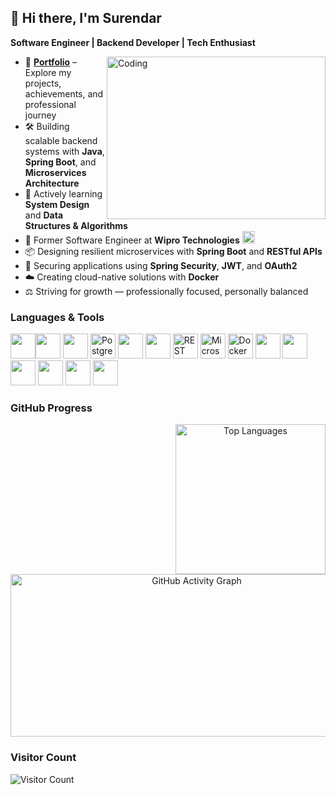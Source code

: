 ## 👋 Hi there, I'm Surendar  

**Software Engineer | Backend Developer | Tech Enthusiast**  

<img align="right" alt="Coding" width="350" height="260" src="https://cdn.dribbble.com/users/1162077/screenshots/3848914/programmer.gif">

- 📌 [**Portfolio**](https://yerus1.github.io/Portfolio/) – Explore my projects, achievements, and professional journey  
- 🛠️ Building scalable backend systems with **Java**, **Spring Boot**, and **Microservices Architecture**  
- 🌱 Actively learning **System Design** and **Data Structures & Algorithms**  
- 💼 Former Software Engineer at **Wipro Technologies** <img src="https://upload.wikimedia.org/wikipedia/commons/a/a0/Wipro_Primary_Logo_Color_RGB.svg" height="20" />  
- 📦 Designing resilient microservices with **Spring Boot** and **RESTful APIs**  
- 🔐 Securing applications using **Spring Security**, **JWT**, and **OAuth2**  
- ☁️ Creating cloud-native solutions with **Docker**  
- ⚖️ Striving for growth — professionally focused, personally balanced  

### Languages & Tools

<img height="40" src="https://img.icons8.com/color/48/000000/html-5.png" /><img height="40" src="https://img.icons8.com/color/48/000000/css3.png" /> 
<img height="40" src="https://img.icons8.com/color/48/000000/javascript.png" />
<img height="40" src="https://img.icons8.com/color/48/postgreesql.png" alt="PostgreSQL" />
<img height="40" src="https://img.icons8.com/color/48/000000/java-coffee-cup-logo.png" />
<img height="40" src="https://img.icons8.com/color/48/000000/spring-logo.png" />
<img height="40" src="https://img.icons8.com/nolan/64/api-settings.png" alt="REST APIs" />
<img height="40" src="https://img.icons8.com/external-soft-fill-juicy-fish/60/external-microservice-microservices-soft-fill-soft-fill-juicy-fish.png" alt="Microservices" />
<img height="40" src="https://img.icons8.com/fluency/48/docker.png" alt="Docker" />
<img height="40" src="https://img.icons8.com/color/48/linux--v1.png" />
<img height="40" src="https://img.icons8.com/color/48/visual-studio-code-2019.png" />
<img height="40" src="https://img.icons8.com/color/48/intellij-idea.png" />
<img height="40" src="https://img.icons8.com/color/50/git.png" />
<img height="40" src="https://img.icons8.com/color/48/notion--v1.png" />
<img height="40" src="https://img.icons8.com/dusk/64/postman-api.png" />

### GitHub Progress

<div align="center">
  <img align="right" src="https://github-readme-stats.vercel.app/api/top-langs/?username=yerus1&layout=compact&langs_count=8&theme=github_dark&hide_border=true&text_color=ffffff&title_color=ffffff" alt="Top Languages" width="240" />
  <img src="https://github-readme-activity-graph.vercel.app/graph?username=yerus1&bg_color=000000&color=ffffff&line=04ff00&point=ffffff&area=true&hide_border=true" 
       alt="GitHub Activity Graph" width="580" height="260" />
</div>


### Visitor Count

![Visitor Count](https://profile-counter.glitch.me/yerus1/count.svg)
